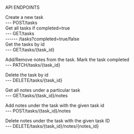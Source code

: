 API ENDPOINTS

Create a new task
<br>
--- POST/tasks
<br>
Get all tasks if completed=true
<br>
--- GET/tasks
<br>
------ /tasks?completed=true/false
<br>
Get the tasks by id
<br>
--- GET/tasks/{task_id}
<br>

Add/Remove notes from the task. Mark the task completed<br>
--- PATCH/tasks/{task_id}<br>

Delete the task by id<br>
--- DELETE/tasks/{task_id}<br>

Get all notes under a particular task<br>
--- GET/tasks/{task_id}/notes<br>

Add notes under the task with the given task id<br>
--- POST/tasks/{task_id}/notes<br>

Delete notes under the task with the given task ID<br>
--- DELETE/tasks/{task_id}/notes/{notes_id}<br>
